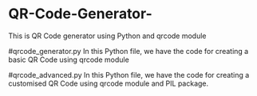 # QR-Code-Generator-
This is QR Code generator using Python and qrcode module


#qrcode_generator.py
In this Python file, we have the code for creating a basic QR Code using qrcode module

#qrcode_advanced.py
In this Python file, we have the code for creating a customised QR Code using qrcode module and PIL package.
